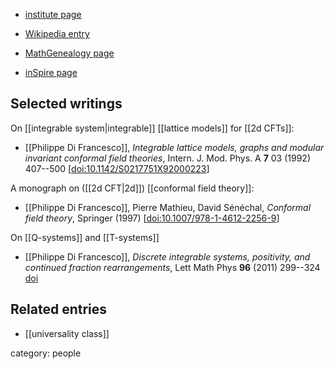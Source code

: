 
* [institute page](https://math.illinois.edu/directory/profile/philippe)

* [Wikipedia entry](https://en.wikipedia.org/wiki/Philippe_Di_Francesco)

* [MathGenealogy page](https://inspirehep.net/authors/1009577)

* [inSpire page](https://inspirehep.net/authors/1009577)



## Selected writings

On [[integrable system|integrable]] [[lattice models]] for [[2d CFTs]]:

* [[Philippe Di Francesco]], *Integrable lattice models, graphs and modular invariant conformal field theories*, Intern. J. Mod. Phys. A **7** 03 (1992) 407--500 $[$[doi:10.1142/S0217751X92000223](https://doi.org/10.1142/S0217751X92000223)$]$

A monograph on ([[2d CFT|2d]]) [[conformal field theory]]:

* [[Philippe Di Francesco]], Pierre Mathieu, David S&#233;n&#233;chal, *Conformal field theory*, Springer (1997) $[$[doi:10.1007/978-1-4612-2256-9](https://doi.org/10.1007/978-1-4612-2256-9)$]$

On [[Q-systems]] and [[T-systems]]

* [[Philippe Di Francesco]], _Discrete integrable systems, positivity, and continued fraction rearrangements_, Lett Math Phys __96__ (2011) 299--324 [doi](https://doi.org/10.1007/s11005-010-0429-x)

## Related entries

* [[universality class]]

category: people